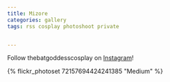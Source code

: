 ```yaml
---
title: Mizore 
categories: gallery
tags: rss cosplay photoshoot private


---
```


Follow thebatgoddesscosplay on [Instagram](https://www.instagram.com/thebatgoddesscosplay)!

{% flickr_photoset 72157694424241385 "Medium" %}